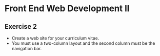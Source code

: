 # Front End Web Development II
## Exercise 2

- Create a web site for your curriculum vitae.
- You must use a two-column layout and the second column must be the navigation bar.
